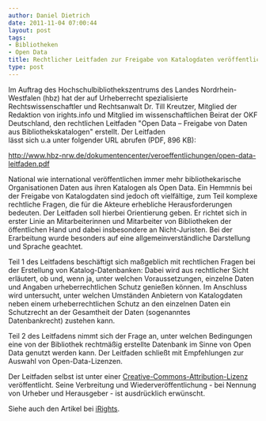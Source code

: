 ```yaml
---
author: Daniel Dietrich
date: 2011-11-04 07:00:44
layout: post
tags:
- Bibliotheken
- Open Data
title: Rechtlicher Leitfaden zur Freigabe von Katalogdaten veröffentlicht
type: post
---
```


Im Auftrag des Hochschulbibliothekszentrums des Landes Nordrhein-Westfalen (hbz) hat der auf Urheberrecht spezialisierte Rechtswissenschaftler und Rechtsanwalt Dr. Till Kreutzer, Mitglied der Redaktion von irights.info und Mitglied im wissenschaftlichen Beirat der OKF Deutschland, den rechtlichen Leitfaden "Open Data – Freigabe von Daten aus Bibliothekskatalogen" erstellt. Der Leitfaden  
lässt sich u.a unter folgender URL abrufen (PDF, 896 KB):

<http://www.hbz-nrw.de/dokumentencenter/veroeffentlichungen/open-data-leitfaden.pdf>

National wie international veröffentlichen immer mehr bibliothekarische Organisationen Daten aus ihren Katalogen als Open Data. Ein Hemmnis bei der Freigabe von Katalogdaten sind jedoch oft vielfältige, zum Teil komplexe rechtliche Fragen, die für die Akteure erhebliche Herausforderungen bedeuten. Der Leitfaden soll hierbei Orientierung geben. Er richtet sich in erster Linie an Mitarbeiterinnen und Mitarbeiter von Bibliotheken der öffentlichen Hand und dabei insbesondere an Nicht-Juristen. Bei der Erarbeitung wurde besonders auf eine allgemeinverständliche Darstellung und Sprache geachtet.

Teil 1 des Leitfadens beschäftigt sich maßgeblich mit rechtlichen Fragen bei der Erstellung von Katalog-Datenbanken: Dabei wird aus rechtlicher Sicht erläutert, ob und, wenn ja, unter welchen Voraussetzungen, einzelne Daten und Angaben urheberrechtlichen Schutz genießen können. Im Anschluss wird untersucht, unter welchen Umständen Anbietern von Katalogdaten neben einem urheberrechtlichen Schutz an den einzelnen Daten ein Schutzrecht an der Gesamtheit der Daten (sogenanntes  
Datenbankrecht) zustehen kann.

Teil 2 des Leitfadens nimmt sich der Frage an, unter welchen Bedingungen eine von der Bibliothek rechtmäßig erstellte Datenbank im Sinne von Open Data genutzt werden kann. Der Leitfaden schließt mit Empfehlungen zur Auswahl von Open-Data-Lizenzen.

Der Leitfaden selbst ist unter einer [Creative-Commons-Attribution-Lizenz](http://creativecommons.org/licenses/by/3.0/de/) veröffentlicht. Seine Verbreitung und Wiederveröffentlichung - bei Nennung von Urheber und Herausgeber - ist ausdrücklich erwünscht.

Siehe auch den Artikel bei [iRights](http://irights.info/?q=content/leitfaden-open-data-freigabe-daten-bibliothekskataloge).